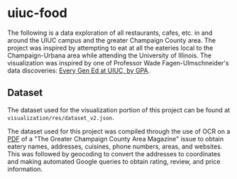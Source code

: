 # uiuc-food
The following is a data exploration of all restaurants, cafes, etc. in and around the UIUC campus and the greater Champaign County area. The project was inspired by attempting to eat at all the eateries local to the Champaign-Urbana area while attending the University of Illinois. The visualization was inspired by one of Professor Wade Fagen-Ulmschneider's data discoveries: [Every Gen Ed at UIUC, by GPA](http://waf.cs.illinois.edu/discovery/every_gen_ed_at_uiuc_by_gpa/).

## Dataset
The dataset used for the visualization portion of this project can be found at `visualization/res/dataset_v2.json`.

The dataset used for this project was compiled through the use of OCR on a [PDF](https://adobeindd.com/view/publications/abe7ee98-a01b-4424-93ef-565d0e778bf9/1/publication-web-resources/pdf/Experience_Guide_2019.pdf) of a "The Greater Champaign County Area Magazine" issue to obtain eatery names, addresses, cuisines, phone numbers, areas, and websites. This was followed by geocoding to convert the addresses to coordinates and making automated Google queries to obtain rating, review, and price information.
